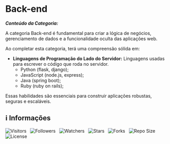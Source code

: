 <!-- Título -->
# Back-end

***Conteúdo da Categoria:***

A categoria Back-end é fundamental para criar a lógica de negócios, gerenciamento de dados e a funcionalidade oculta das aplicações web.

Ao completar esta categoria, terá uma compreensão sólida em:

* **Linguagens de Programação do Lado do Servidor:** Linguagens usadas para escrever o código que roda no servidor.
  * Python (flask, django);
  * JavaScript (node.js, express);
  * Java (spring boot);
  * Ruby (ruby on rails);

Essas habilidades são essenciais para construir aplicações robustas, seguras e escaláveis.

<!-- Informações -->
## &#8505; Informações

![Visitors](https://api.visitorbadge.io/api/visitors?path=Devsgeeknerd%2Fcat-bac-end&label=Visitantes&labelColor=%23700070&labelStyle=none&countColor=%23000fff&style=plastic&color=%23ffffff "Total de Visitantes")
&nbsp;
![Followers](https://img.shields.io/github/followers/Devsgeeknerd?style=p&label=Seguidores&labelColor=800080&color=000fff "Total de Seguidores")
&nbsp;
![Watchers](https://img.shields.io/github/watchers/Devsgeeknerd/cat-bac-end?style=p&label=Observadores&labelColor=800080&color=000fff "Total de Observadores")
&nbsp;
![Stars](https://img.shields.io/github/stars/Devsgeeknerd/cat-bac-end?style=p&label=Estrelas&labelColor=800080&color=000fff "Total de Estrelas")
&nbsp;
![Forks](https://img.shields.io/github/forks/Devsgeeknerd/cat-bac-end?style=p&label=Bifurcações&labelColor=800080&color=000fff "Total de Bifurcações")
&nbsp;
![Repo Size](https://img.shields.io/github/repo-size/Devsgeeknerd/cat-bac-end?style=p&label=Tamanho&labelColor=800080&color=000fff "Tamanho do Repositório")
&nbsp;
![License](https://img.shields.io/github/license/Devsgeeknerd/cat-bac-end?style=p&label=Licença&labelColor=800080&color=000fff "Licença do Repositório")
